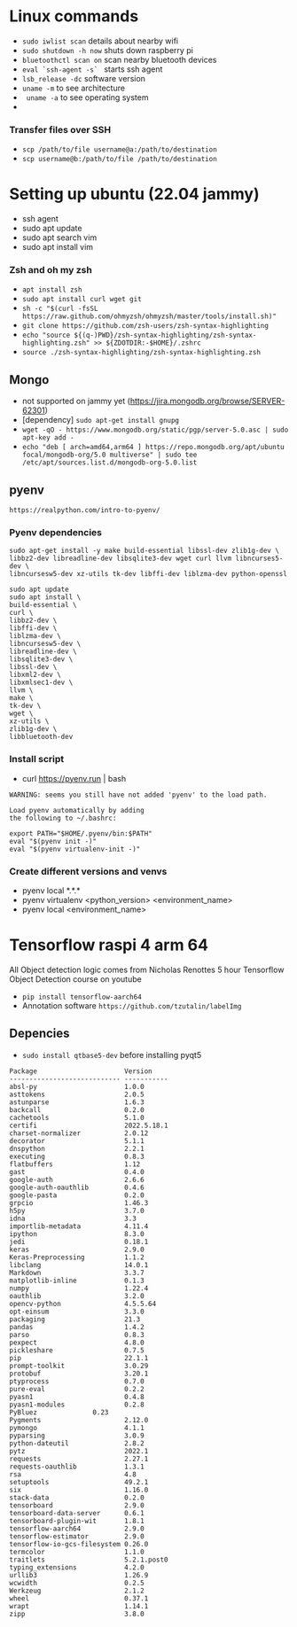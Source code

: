 # Linux commands

- `sudo iwlist scan` details about nearby wifi
- `sudo shutdown -h now` shuts down raspberry pi
- `bluetoothctl scan on` scan nearby bluetooth devices
- ```eval `ssh-agent -s` ``` starts ssh agent
- `lsb_release -dc` software version
- `uname -m` to see architecture
- ` uname -a` to see operating system
- 
###  Transfer files over SSH
- `scp /path/to/file username@a:/path/to/destination`
- `scp username@b:/path/to/file /path/to/destination`


# Setting up ubuntu (22.04 jammy)
- ssh agent
- sudo apt update
- sudo apt search vim
- sudo apt install vim

### Zsh and oh my zsh
- `apt install zsh`
- `sudo apt install curl wget git`
- `sh -c "$(curl -fsSL https://raw.github.com/ohmyzsh/ohmyzsh/master/tools/install.sh)"`
- `git clone https://github.com/zsh-users/zsh-syntax-highlighting`
- `echo "source ${(q-)PWD}/zsh-syntax-highlighting/zsh-syntax-highlighting.zsh" >> ${ZDOTDIR:-$HOME}/.zshrc`
- `source ./zsh-syntax-highlighting/zsh-syntax-highlighting.zsh`


## Mongo
- not supported on jammy yet (https://jira.mongodb.org/browse/SERVER-62301)
- [dependency] `sudo apt-get install gnupg`
- `wget -qO - https://www.mongodb.org/static/pgp/server-5.0.asc | sudo apt-key add -`
- `echo "deb [ arch=amd64,arm64 ] https://repo.mongodb.org/apt/ubuntu focal/mongodb-org/5.0 multiverse" | sudo tee /etc/apt/sources.list.d/mongodb-org-5.0.list`


## pyenv
``https://realpython.com/intro-to-pyenv/``
### Pyenv dependencies
```
sudo apt-get install -y make build-essential libssl-dev zlib1g-dev \
libbz2-dev libreadline-dev libsqlite3-dev wget curl llvm libncurses5-dev \
libncursesw5-dev xz-utils tk-dev libffi-dev liblzma-dev python-openssl
```

``` 
sudo apt update
sudo apt install \
build-essential \
curl \
libbz2-dev \
libffi-dev \
liblzma-dev \
libncursesw5-dev \
libreadline-dev \
libsqlite3-dev \
libssl-dev \
libxml2-dev \
libxmlsec1-dev \
llvm \
make \
tk-dev \
wget \
xz-utils \
zlib1g-dev \
libbluetooth-dev
```


### Install script
- curl https://pyenv.run | bash
```
WARNING: seems you still have not added 'pyenv' to the load path.

Load pyenv automatically by adding
the following to ~/.bashrc:

export PATH="$HOME/.pyenv/bin:$PATH"
eval "$(pyenv init -)"
eval "$(pyenv virtualenv-init -)"
```
### Create different versions and venvs
- pyenv local \*.\*.*
- pyenv virtualenv <python_version> <environment_name>
- pyenv local <environment_name>

# Tensorflow raspi 4 arm 64
All Object detection logic comes from Nicholas Renottes
5 hour Tensorflow Object Detection course on youtube

- `pip install tensorflow-aarch64`
- Annotation software `https://github.com/tzutalin/labelImg`



## Depencies

- `sudo install qtbase5-dev` before installing pyqt5
```
Package                      Version
---------------------------- -----------
absl-py                      1.0.0
asttokens                    2.0.5
astunparse                   1.6.3
backcall                     0.2.0
cachetools                   5.1.0
certifi                      2022.5.18.1
charset-normalizer           2.0.12
decorator                    5.1.1
dnspython                    2.2.1
executing                    0.8.3
flatbuffers                  1.12
gast                         0.4.0
google-auth                  2.6.6
google-auth-oauthlib         0.4.6
google-pasta                 0.2.0
grpcio                       1.46.3
h5py                         3.7.0
idna                         3.3
importlib-metadata           4.11.4
ipython                      8.3.0
jedi                         0.18.1
keras                        2.9.0
Keras-Preprocessing          1.1.2
libclang                     14.0.1
Markdown                     3.3.7
matplotlib-inline            0.1.3
numpy                        1.22.4
oauthlib                     3.2.0
opencv-python                4.5.5.64
opt-einsum                   3.3.0
packaging                    21.3
pandas                       1.4.2
parso                        0.8.3
pexpect                      4.8.0
pickleshare                  0.7.5
pip                          22.1.1
prompt-toolkit               3.0.29
protobuf                     3.20.1
ptyprocess                   0.7.0
pure-eval                    0.2.2
pyasn1                       0.4.8
pyasn1-modules               0.2.8
PyBluez			     0.23
Pygments                     2.12.0
pymongo                      4.1.1
pyparsing                    3.0.9
python-dateutil              2.8.2
pytz                         2022.1
requests                     2.27.1
requests-oauthlib            1.3.1
rsa                          4.8
setuptools                   49.2.1
six                          1.16.0
stack-data                   0.2.0
tensorboard                  2.9.0
tensorboard-data-server      0.6.1
tensorboard-plugin-wit       1.8.1
tensorflow-aarch64           2.9.0
tensorflow-estimator         2.9.0
tensorflow-io-gcs-filesystem 0.26.0
termcolor                    1.1.0
traitlets                    5.2.1.post0
typing_extensions            4.2.0
urllib3                      1.26.9
wcwidth                      0.2.5
Werkzeug                     2.1.2
wheel                        0.37.1
wrapt                        1.14.1
zipp                         3.8.0
```
